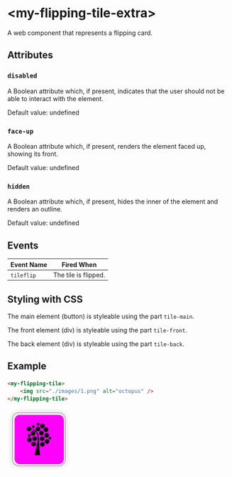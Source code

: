 # &lt;my-flipping-tile-extra&gt;

A web component that represents a flipping card.

## Attributes

### `disabled`

A Boolean attribute which, if present, indicates that the user should not be able to interact with the element.

Default value: undefined

### `face-up`

A Boolean attribute which, if present, renders the element faced up, showing its front.

Default value: undefined

### `hidden`

A Boolean attribute which, if present, hides the inner of the element and renders an outline.

Default value: undefined

## Events

| Event Name | Fired When           |
| ---------- | -------------------- |
| `tileflip` | The tile is flipped. |

## Styling with CSS

The main element (button) is styleable using the part `tile-main`.

The front element (div) is styleable using the part `tile-front`.

The back element (div) is styleable using the part `tile-back`.

## Example

```html
<my-flipping-tile>
    <img src="./images/1.png" alt="octopus" />
</my-flipping-tile>
```

![Example](./.readme/example.gif)